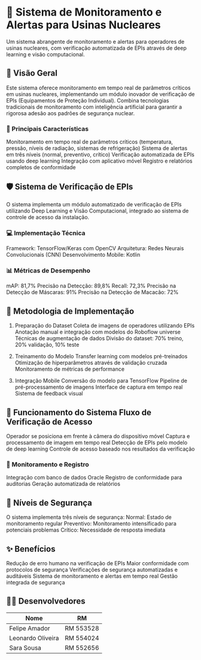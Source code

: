# 🔧 Sistema de Monitoramento e Alertas para Usinas Nucleares
 
Um sistema abrangente de monitoramento e alertas para operadores de usinas nucleares, com verificação automatizada de EPIs através de deep learning e visão computacional.

## 🎯 Visão Geral
Este sistema oferece monitoramento em tempo real de parâmetros críticos em usinas nucleares, implementando um módulo inovador de verificação de EPIs (Equipamentos de Proteção Individual). Combina tecnologias tradicionais de monitoramento com inteligência artificial para garantir a rigorosa adesão aos padrões de segurança nuclear.

### 🌟 Principais Características
Monitoramento em tempo real de parâmetros críticos (temperatura, pressão, níveis de radiação, sistemas de refrigeração) Sistema de alertas em três níveis (normal, preventivo, crítico) Verificação automatizada de EPIs usando deep learning Integração com aplicativo móvel Registro e relatórios completos de conformidade
 
## 🛡️ Sistema de Verificação de EPIs
O sistema implementa um módulo automatizado de verificação de EPIs utilizando Deep Learning e Visão Computacional, integrado ao sistema de controle de acesso da instalação.

### 💻 Implementação Técnica
Framework: TensorFlow/Keras com OpenCV Arquitetura: Redes Neurais Convolucionais (CNN) Desenvolvimento Mobile: Kotlin

### 📊 Métricas de Desempenho
mAP: 81,7% Precisão na Detecção: 89,8% Recall: 72,3% Precisão na Detecção de Máscaras: 91% Precisão na Detecção de Macacão: 72%

## 🔨 Metodologia de Implementação
1. Preparação do Dataset
Coleta de imagens de operadores utilizando EPIs Anotação manual e integração com modelos do Roboflow universe Técnicas de augmentação de dados Divisão do dataset: 70% treino, 20% validação, 10% teste

2. Treinamento do Modelo
Transfer learning com modelos pré-treinados Otimização de hiperparâmetros através de validação cruzada Monitoramento de métricas de performance

3. Integração Mobile
Conversão do modelo para TensorFlow Pipeline de pré-processamento de imagens Interface de captura em tempo real Sistema de feedback visual

## 🔄 Funcionamento do Sistema Fluxo de Verificação de Acesso
Operador se posiciona em frente à câmera do dispositivo móvel Captura e processamento de imagem em tempo real Detecção de EPIs pelo modelo de deep learning Controle de acesso baseado nos resultados da verificação

### 📝 Monitoramento e Registro
Integração com banco de dados Oracle Registro de conformidade para auditorias Geração automatizada de relatórios

## 🔐 Níveis de Segurança
O sistema implementa três níveis de segurança:
Normal: Estado de monitoramento regular Preventivo: Monitoramento intensificado para potenciais problemas Crítico: Necessidade de resposta imediata

## ✨ Benefícios
Redução de erro humano na verificação de EPIs Maior conformidade com protocolos de segurança Verificações de segurança automatizadas e auditáveis Sistema de monitoramento e alertas em tempo real Gestão integrada de segurança

## 👨‍💻 Desenvolvedores
| Nome | RM |
|------|------|
| Felipe Amador | RM 553528 |
| Leonardo Oliveira | RM 554024 |
| Sara Sousa | RM 552656 |
